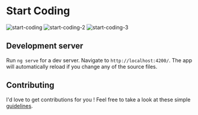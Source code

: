 # Start Coding

![start-coding](https://user-images.githubusercontent.com/15229355/32149264-87a5464c-bcf9-11e7-970e-fee5cacb61bc.png)
![start-coding-2](https://user-images.githubusercontent.com/15229355/32149299-cad8e8ce-bcf9-11e7-8d15-105c4a7aa8a4.png)
![start-coding-3](https://user-images.githubusercontent.com/15229355/32149263-86cbc76e-bcf9-11e7-8c02-583be4875e18.png)

## Development server

Run `ng serve` for a dev server. Navigate to `http://localhost:4200/`. The app will automatically reload if you change any of the source files.

## Contributing

I'd love to get contributions for you ! Feel free to take a look at these simple [guidelines](https://github.com/christopherkade/start-coding/blob/master/CONTRIBUTING.md).
